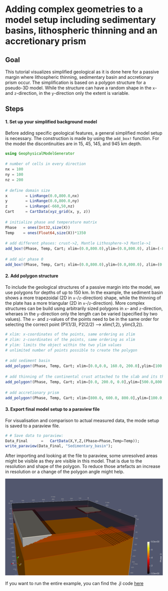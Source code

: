 # Adding complex geometries to a model setup including sedimentary basins, lithospheric thinning and an accretionary prism


## Goal

This tutorial visualizes simplified geological as it is done here for a passive margin where lithospheric thinning, sedimentary basin and accretionary prism occur. The simplification is based on a polygon structure for a pseudo-3D model. While the structure can have a random shape in the `x`- and `z`-direction, in the `y`-direction only the extent is variable. 

## Steps

#### 1. Set up your simplified background model
Before adding specific geological features, a general simplified model setup is necessary. The construction is made by using the `add_box!` function. For the model the discontinuities are in 15, 45, 145, and 945 km depth.

```julia
using GeophysicalModelGenerator

# number of cells in every direction
nx = 100
ny = 100
nz = 200

# define domain size
x        = LinRange(0.0,800.0,nx)
y        = LinRange(0.0,800.0,ny)
z        = LinRange(-660,50,nz)
Cart     = CartData(xyz_grid(x, y, z))

# initialize phase and temperature matrix
Phase   = ones(Int32,size(X))
Temp    = ones(Float64,size(X))*1350

# add different phases: crust->2, Mantle Lithosphere->3 Mantle->1
add_box!(Phase, Temp, Cart; xlim=(0.0,800.0),ylim=(0.0,800.0), zlim=(-800.0,0.0), phase = LithosphericPhases(Layers=[15 30 100 800], Phases=[2 3 1 5], Tlab=1300 ), T=LinearTemp(Ttop=20, Tbot=1600))

# add air phase 0
add_box!(Phase, Temp, Cart; xlim=(0.0,800.0),ylim=(0.0,800.0), zlim=(0.0,50.0), phase = ConstantPhase(0), T=ConstantTemp(20.0))
```


#### 2. Add polygon structure
To include the geological structures of a passive margin into the model, we use polygons for depths of up to 150 km. In the example, the sediment basin shows a more trapezoidal (2D in `x`-/`z`-direction) shape, while the thinning of the plate has a more triangular (2D in `x`-/`z`-direction). More complex structures can be build using arbitrarily sized polygons in `x`- and `z`-direction, wheraes in the `y`-direction only the length can be varied (specified by two values). The `x`- and `z`-values of the points need to be in the same order for selecting the correct point (P1(1/3), P2(2/2) --> xlim(1,2), ylim(3,2)).


```julia
# xlim: x-coordinates of the points, same ordering as zlim
# zlim: z-coordinates of the points, same ordering as xlim
# ylim: limits the object within the two ylim values
# unlimited number of points possible to create the polygon

# add sediment basin 
add_polygon!(Phase, Temp, Cart; xlim=[0.0,0.0, 160.0, 200.0],ylim=[100.0,300.0], zlim=[0.0,-10.0,-20.0,0.0], phase = ConstantPhase(8), T=LinearTemp(Ttop=20, Tbot=30));

# add thinning of the continental crust attached to the slab and its thickness 
add_polygon!(Phase, Temp, Cart; xlim=[0.0, 200.0, 0.0],ylim=[500.0,800.0], zlim=[-100.0,-150.0,-150.0], phase = ConstantPhase(5), T=LinearTemp(Ttop=1000, Tbot=1100));

# add accretionary prism 
add_polygon!(Phase, Temp, Cart; xlim=[800.0, 600.0, 800.0],ylim=[100.0,800.0], zlim=[0.0,0.0,-60.0], phase = ConstantPhase(8), T=LinearTemp(Ttop=20, Tbot=30));
```

#### 3. Export final model setup to a paraview file
For visualisation and comparison to actual measured data, the mode setup is saved to a paraview file.

```julia
# # Save data to paraview:
Data_Final      =   CartData(X,Y,Z,(Phase=Phase,Temp=Temp)); 
write_paraview(Data_Final, "Sedimentary_basin");
```

After importing and looking at the file to paraview, some unresolved areas might be visible as they are visible in this model. That is due to the resolution and shape of the polygon. To reduce those artefacts an increase in resolution or a change of the polygon angle might help.

![Tutorial_Polygon_structures](../assets/img/Tutorial_Polygon_structures.png)

If you want to run the entire example, you can find the .jl code [here](https://github.com/JuliaGeodynamics/GeophysicalModelGenerator.jl/blob/main/tutorial/Tutorial_polygon_geometry.jl)
